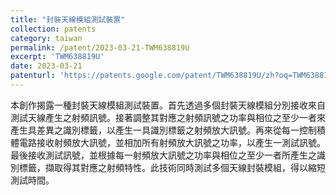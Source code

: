 ```yaml
---
title: "封裝天線模組測試裝置"
collection: patents
category: taiwan
permalink: /patent/2023-03-21-TWM638819U
excerpt: 'TWM638819U'
date: 2023-03-21
patenturl: 'https://patents.google.com/patent/TWM638819U/zh?oq=TWM638819U'
---
```


本創作揭露一種封裝天線模組測試裝置。首先透過多個封裝天線模組分別接收來自測試天線產生之射頻訊號。接著調整其對應之射頻訊號之功率與相位之至少一者來產生具差異之識別標籤，以產生一具識別標籤之射頻放大訊號。再來從每一控制積體電路接收射頻放大訊號，並相加所有射頻放大訊號之功率，以產生一測試訊號。最後接收測試訊號，並根據每一射頻放大訊號之功率與相位之至少一者所產生之識別標籤，擷取得其對應之射頻特性。此技術同時測試多個天線封裝模組，得以縮短測試時間。

